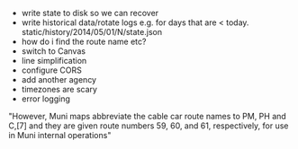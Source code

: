 * write state to disk so we can recover
* write historical data/rotate logs
e.g.
  for days that are < today.
  static/history/2014/05/01/N/state.json
* how do i find the route name etc?
* switch to Canvas
* line simplification
* configure CORS
* add another agency
* timezones are scary
* error logging

"However, Muni maps abbreviate the cable car route names to PM, PH and C,[7] and they are given route numbers 59, 60, and 61, respectively, for use in Muni internal operations"

